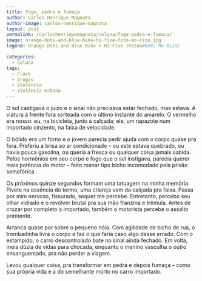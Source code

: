 ```yaml
---
title: Fogo, pedra e fumaça
author: Carlos Henrique Magnata
author-image: carlos-henrique-magnata
layout: post
permalink: /carloshenriquemagnata/coluna/fogo-pedra-e-fumaca/
image: orange-dots-and-blue-bike-hi-five-foto-mo-riza.jpg
legend: Orange Dots and Blue Bike + Hi-Five (Foto&#058; Mo Riza)

categories:
  - Coluna
tags:
  - Crack
  - Drogas
  - Violência
  - Violência Urbana
---
```

O sol castigava o juízo e o sinal não precisava estar fechado, mas estava. A viatura à frente fora sorteada com o último instante do amarelo. O vermelho era nosso: eu, na bicicleta, junto à calçada; ele, um rapazote num importado cinzento, na faixa de velocidade.

O bólido era um forno e o jovem parecia pedir ajuda com o corpo quase pra fora. Preferiu a brisa ao ar condicionado – ou este estava quebrado, ou havia pouca gasolina, ou queria a fresca ou qualquer coisa jamais sabida. Pelos hormônios em seu corpo e fogo que o sol instigava, parecia querer mais potência do motor – feito rosnar tipo bicho incomodado pela prisão semafórica.

Os próximos quinze segundos formam uma tatuagem na minha memória. Pivete na essência do termo, uma criança vem da calçada pra faixa. Passa por mim nervoso, fissurado, sequer me percebe. Entretanto, percebo seu olhar vidrado e o revólver brutal pra sua mão franzina e trêmula. Antes de cruzar por completo o importado, também o motorista percebe o assalto premente.

Arranca quase por sobre o pequeno nóia. Com agilidade de bicho de rua, o trombadinha livra o corpo e faz o que faria caso algo desse errado. Com o estampido, o carro descontrolado bate no sinal ainda fechado. Em volta, meia dúzia de vidas para chocada, enquanto o menino vasculha o outro ensanguentado, pra não perder a viagem.

Levou qualquer coisa, pra transformar em pedra e depois fumaça – como sua própria vida e a do semelhante morto no carro importado.